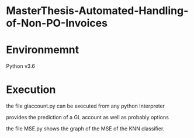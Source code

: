 # MasterThesis-Automated-Handling-of-Non-PO-Invoices

# Environmemnt
Python v3.6

# Execution
the file glaccount.py can be executed from any python Interpreter

provides the prediction of a GL account as well as probably options

the file MSE.py shows the graph of the MSE of the KNN classifier.
